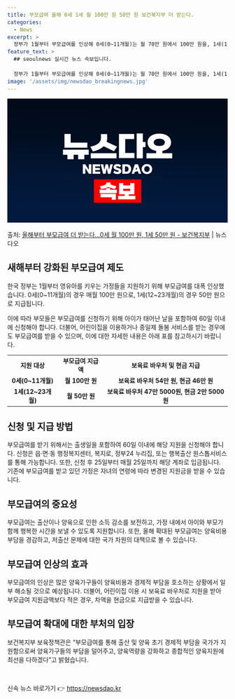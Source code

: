 ```yaml
---
title: 부모급여 올해 0세 1세 월 100만 원 50만 원 보건복지부 더 받는다.
categories:
  - News
excerpt: >
  정부가 1월부터 부모급여를 인상해 0세(0~11개월)는 월 70만 원에서 100만 원을, 1세(12~23개월…
feature_text: >
  ## seoulnews 실시간 뉴스 속보입니다.

  정부가 1월부터 부모급여를 인상해 0세(0~11개월)는 월 70만 원에서 100만 원을, 1세(12~23개월…
image: '/assets/img/newsdao_breakingnews.jpg'
---
```


![뉴스다오 속보](/assets/img/newsdao_breakingnews.jpg)

<p>출처: <a href="https://newsdao.kr/2969" rel="dofollow">올해부터 부모급여 더 받는다…0세 월 100만 원, 1세 50만 원 - 보건복지부</a> | 뉴스다오</p>

<h2 data-ke-size="size26">새해부터 강화된 부모급여 제도</h2>
한국 정부는 1월부터 영유아를 키우는 가정들을 지원하기 위해 부모급여를 대폭 인상했습니다. 0세(0~11개월)의 경우 매월 100만 원으로, 1세(12~23개월)의 경우 50만 원으로 지급됩니다.

<p data-ke-size="size16">이에 따라 부모들은 부모급여를 신청하기 위해 아이가 태어난 날을 포함하여 60일 이내에 신청해야 합니다. 더불어, 어린이집을 이용하거나 종일제 돌봄 서비스를 받는 경우에도 부모급여를 받을 수 있으며, 이에 대한 자세한 내용은 아래 표를 참고하시기 바랍니다.</p>

<table style="width: 100%;">
<tbody>
<tr>
<td style="text-align: center; height: 17px;"><b>지원 대상</b></td>
<td style="text-align: center; height: 17px;"><b>부모급여 지급액</b></td>
<td style="text-align: center; height: 17px;"><b>보육료 바우처 및 현금 지급</b></td>
</tr>
<tr>
<td style="text-align: center; height: 17px;"><b>0세(0~11개월)</b></td>
<td style="text-align: center; height: 17px;"><b>월 100만 원</b></td>
<td style="text-align: center; height: 17px;"><b>보육료 바우처 54만 원, 현금 46만 원</b></td>
</tr>
<tr>
<td style="text-align: center; height: 17px;"><b>1세(12~23개월)</b></td>
<td style="text-align: center; height: 17px;"><b>월 50만 원</b></td>
<td style="text-align: center; height: 17px;"><b>보육료 바우처 47만 5000원, 현금 2만 5000원</b></td>
</tr>
</tbody>
</table>

<h2 data-ke-size="size26">신청 및 지급 방법</h2>
<p data-ke-size="size16">부모급여를 받기 위해서는 출생일을 포함하여 60일 이내에 해당 지원을 신청해야 합니다. 신청은 읍·면·동 행정복지센터, 복지로, 정부24 누리집, 또는 행복출산 원스톱서비스를 통해 가능합니다. 또한, 신청 후 25일부터 매월 25일까지 해당 계좌로 입금됩니다. 기존에 부모급여를 받고 있던 가정은 자녀의 연령에 따라 변경된 지원금을 받을 수 있습니다.</p>

<h2 data-ke-size="size26">부모급여의 중요성</h2>
<p data-ke-size="size16">부모급여는 출산이나 양육으로 인한 소득 감소를 보전하고, 가정 내에서 아이와 부모가 함께 행복한 시간을 보낼 수 있도록 지원합니다. 또한, 올해 확대된 부모급여는 양육비용 부담을 경감하고, 저출산 문제에 대한 국가 차원의 대책으로 볼 수 있습니다.</p>

<h2 data-ke-size="size26">부모급여 인상의 효과</h2>
<p data-ke-size="size16">부모급여의 인상은 많은 양육가구들이 양육비용과 경제적 부담을 호소하는 상황에서 일부 해소될 것으로 예상됩니다. 더불어, 어린이집 이용 시 보육료 바우처로 지원을 받아 부모급여 지원금액보다 적은 경우, 차액을 현금으로 지급받을 수 있습니다.</p>

<h2 data-ke-size="size26">부모급여 확대에 대한 부처의 입장</h2>
<p data-ke-size="size16">보건복지부 보육정책관은 “부모급여를 통해 출산 및 양육 초기 경제적 부담을 국가가 지원함으로써 양육가구들의 부담을 덜어주고, 양육역량을 강화하고 종합적인 양육지원에 최선을 다하겠다”고 밝혔습니다.</p>

<p data-ke-size="size16">&nbsp;</p> 

신속 뉴스 바로가기 👉 <a href="https://newsdao.kr" rel="dofollow">https://newsdao.kr</a>


